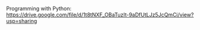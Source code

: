 Programming with Python: https://drive.google.com/file/d/1t8tNXF_OBaTuzIt-9aDfUtLJz5JcQmCi/view?usp=sharing
